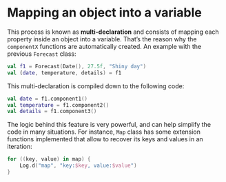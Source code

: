 # Mapping an object into a variable

This process is known as **multi-declaration** and consists of mapping each property inside an object
into a variable. That’s the reason why the `componentX` functions are automatically created. An
example with the previous `Forecast` class:

```kotlin
val f1 = Forecast(Date(), 27.5f, "Shiny day")
val (date, temperature, details) = f1
```

This multi-declaration is compiled down to the following code:

```kotlin
val date = f1.component1()
val temperature = f1.component2()
val details = f1.component3()
```

The logic behind this feature is very powerful, and can help simplify the code in many situations.
For instance, `Map` class has some extension functions implemented that allow to recover its keys and
values in an iteration:

```kotlin
for ((key, value) in map) {
	Log.d("map", "key:$key, value:$value")
}
```

